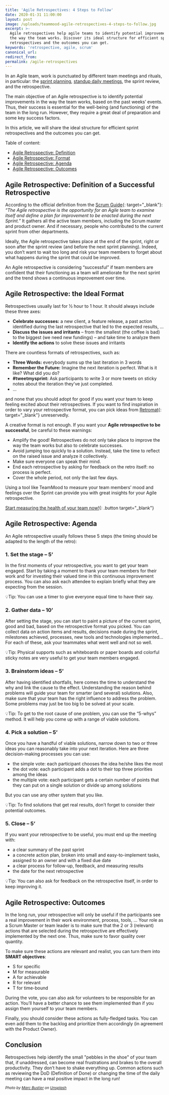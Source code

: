 ```yaml
---
title: 'Agile Retrospectives: 4 Steps to Follow'
date: 2020-01-31 11:00:00
layout: post
image: /uploads/teammood-agile-retrospectives-4-steps-to-follow.jpg
excerpt: >-
  Agile retrospectives help agile teams to identify potential improvements in
  the way the team works. Discover its ideal structure for efficient sprint
  retrospectives and the outcomes you can get.
keywords: 'retrospective, agile, scrum'
canonical_url:
redirect_from:
permalink: /agile-retrospectives
---
```


In an Agile team, work is punctuated by different team meetings and rituals, in particular: the [sprint planning](https://blog.teammood.com/2018/04/18/best-practices-to-run-effective-daily-standup-meetings.html), [standup daily meetings](https://blog.teammood.com/2018/04/18/best-practices-to-run-effective-daily-standup-meetings.html), the sprint review, and the retrospective.&nbsp;

The main objective of an Agile retrospective is to identify potential improvements in the way the team works, based on the past weeks’ events. Thus, their success is essential for the well-being (and functioning) of the team in the long run. However, they require a great deal of preparation and some key success factors.

In this article, we will share the ideal structure for efficient sprint retrospectives and the outcomes you can get.&nbsp;

Table of content:

* [Agile Retrospective: Definition](#agile-retrospective-definition)
* [Agile Retrospective: Format](#agile-retrospective-format)
* [Agile Retrospective: Agenda](#agile-retrospective-agenda)
* [Agile Retrospective: Outcomes](#agile-retrospective-outcomes)

<a name="agile-retrospective-definition"></a>

## Agile Retrospective: Definition of a Successful Retrospective

According to the official definition from the [Scrum Guide](https://www.scrumguides.org/scrum-guide.html#events-retro){: target="_blank"}\: *“The Agile retrospective is the opportunity for an Agile team to examine itself and define a plan for improvement to be enacted during the next Sprint.”* It gathers all the active team members, including the Scrum master and product owner. And if necessary, people who contributed to the current sprint from other departments.

Ideally, the Agile retrospective takes place at the end of the sprint, right or soon after the sprint review (and before the next sprint planning). Indeed, you don’t want to wait too long and risk your team members to forget about what happens during the sprint that could be improved.

An Agile retrospective is considering “successful” if team members are confident that their functioning as a team will ameliorate for the next sprint and the trend shows a continuous improvement over time.&nbsp;

<a name="agile-retrospective-format"></a>

## Agile Retrospective: the Ideal Format

Retrospectives usually last for ½ hour to 1 hour. It should always include these three axes:

* **Celebrate successes:** a new client, a feature release, a past action identified during the last retrospective that led to the expected results, …
* **Discuss the issues and irritants** – from the smallest (the coffee is bad) to the biggest (we need new fundings) – and take time to analyze them
* **Identify the actions** to solve these issues and irritants&nbsp;

There are countless formats of retrospectives, such as:

* **Three Words:** everybody sums up the last iteration in 3 words
* **Remember the Future:** Imagine the next iteration is perfect. What is it like? What did you do?
* **\#tweetmysprint:** Ask participants to write 3 or more tweets on sticky notes about the iteration they've just completed.
* …

and none that you should adopt for good if you want your team to keep feeling excited about their retrospectives. If you want to find inspiration in order to vary your retrospective format, you can pick ideas from [Retromat](https://retromat.org/){: target="_blank"} unreservedly.

A creative format is not enough. If you want your **Agile retrospective to be successful**, be careful to these warnings:&nbsp;

* Amplify the good\! Retrospectives do not only take place to improve the way the team works but also to celebrate successes.
* Avoid jumping too quickly to a solution. Instead, take the time to reflect on the raised issue and analyze it collectively.
* Make sure everyone can speak their mind.
* End each retrospective by asking for feedback on the retro itself: no process is perfect.
* Cover the whole period, not only the last few days.&nbsp;

Using a tool like TeamMood to measure your team members’ mood and feelings over the Sprint can provide you with great insights for your Agile retrospective.&nbsp;

[Start measuring the health of your team now\!](https://www.teammood.com/en/){: .button target="_blank"}

<a name="agile-retrospective-agenda"></a>

## Agile Retrospective: Agenda

An Agile retrospective usually follows these 5 steps (the timing should be adapted to the length of the retro):

### 1\. Set the stage – 5’

In the first moments of your retrospective, you want to get your team engaged. Start by taking a moment to thank your team members for their work and for investing their valued time in this continuous improvement process. You can also ask each attendee to explain briefly what they are expecting from the session.&nbsp;

💡Tip: You can use a timer to give everyone equal time to have their say.

### 2\. Gather data – 10’

After setting the stage, you can start to paint a picture of the current sprint, good and bad, based on the retrospective format you picked. You can collect data on action items and results, decisions made during the sprint, milestones achieved, processes, new tools and technologies implemented… For each of these, ask your teammates what went well and not so well.

💡Tip: Physical supports such as whiteboards or paper boards and colorful sticky notes are very useful to get your team members engaged.&nbsp;

### 3\. Brainstorm ideas – 5’

After having identified shortfalls, here comes the time to understand the why and link the cause to the effect. Understanding the reason behind problems will guide your team for smarter (and several) solutions. Also, make sure that your team has the right influence to address the problem. Some problems may just be too big to be solved at your scale.

💡Tip: To get to the root cause of one problem, you can use the “5-whys” method. It will help you come up with a range of viable solutions.

### 4\. Pick a solution – 5’

Once you have a handful of viable solutions, narrow down to two or three ideas you can reasonably take into your next iteration. Here are three decision-making processes you can use:

* the simple vote: each participant chooses the idea he/she likes the most
* the dot vote: each participant adds a dot to their top three priorities among the ideas
* the multiple vote: each participant gets a certain number of points that they can put on a single solution or divide up among solutions

But you can use any other system that you like.&nbsp;

💡Tip: To find solutions that get real results, don’t forget to consider their potential outcomes.

### 5\. Close – 5’

If you want your retrospective to be useful, you must end up the meeting with:

* a clear summary of the past sprint
* a concrete action plan, broken into small and easy-to-implement tasks, assigned to an owner and with a fixed due date
* a clear process for follow-up, feedback, and measuring results
* the date for the next retrospective

💡Tip: You can also ask for feedback on the retrospective itself, in order to keep improving it.&nbsp;

<a name="agile-retrospective-outcomes"></a>

## Agile Retrospective: Outcomes

In the long run, your retrospective will only be useful if the participants see a real improvement in their work environment, process, tools, … Your role as a Scrum Master or team leader is to make sure that the 2 or 3 (relevant) actions that are selected during the retrospective are effectively implemented by the next one. Thus, make sure to favor quality over quantity.&nbsp;

To make sure these actions are relevant and realist, you can turn them into **SMART objectives**\:

* S for specific
* M for measurable
* A for achievable&nbsp;
* R for relevant
* T for time-bound

During the vote, you can also ask for volunteers to be responsible for an action. You’ll have a better chance to see them implemented than if you assign them yourself to your team members.&nbsp;

Finally, you should consider these actions as fully-fledged tasks. You can even add them to the backlog and prioritize them accordingly (in agreement with the Product Owner).&nbsp;

## Conclusion

Retrospectives help identify the small "pebbles in the shoe" of your team that, if unaddressed, can become real frustrations and brakes to the overall productivity. They don’t have to shake everything up. Common actions such as reviewing the DoD (Definition of Done) or changing the time of the daily meeting can have a real positive impact in the long run\!

<small><em>Photo by <a target="_blank" href="https://unsplash.com/@marcbustier?utm_source=unsplash&amp;utm_medium=referral&amp;utm_content=creditCopyText">Marc Bustier</a> on <a target="_blank" href="https://unsplash.com/s/photos/steps-sand?utm_source=unsplash&amp;utm_medium=referral&amp;utm_content=creditCopyText">Unsplash</a></em></small>